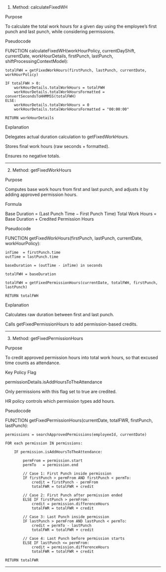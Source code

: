 1. Method: calculateFixedWH

Purpose

To calculate the total work hours for a given day using the employee’s first punch and last punch, while considering permissions.

Pseudocode

FUNCTION calculateFixedWH(workHourPolicy, currentDayShift, currentDate,
                          workHourDetails, firstPunch, lastPunch, shiftProcessingContextModel):

    totalFWH = getFixedWorkHours(firstPunch, lastPunch, currentDate, workHourPolicy)

    IF totalFWH > 0:
        workHourDetails.totalWorkHours = totalFWH
        workHourDetails.totalWorkHoursFormatted = convertSecondsToHHMMSS(totalFWH)
    ELSE:
        workHourDetails.totalWorkHours = 0
        workHourDetails.totalWorkHoursFormatted = "00:00:00"

    RETURN workHourDetails

Explanation

Delegates actual duration calculation to getFixedWorkHours.

Stores final work hours (raw seconds + formatted).

Ensures no negative totals.



---

2. Method: getFixedWorkHours

Purpose

Computes base work hours from first and last punch, and adjusts it by adding approved permission hours.

Formula

Base Duration = (Last Punch Time − First Punch Time)
Total Work Hours = Base Duration + Credited Permission Hours

Pseudocode

FUNCTION getFixedWorkHours(firstPunch, lastPunch, currentDate, workHourPolicy):

    inTime  = firstPunch.time
    outTime = lastPunch.time

    baseDuration = (outTime - inTime) in seconds

    totalFWH = baseDuration

    totalFWH = getFixedPermissionHours(currentDate, totalFWH, firstPunch, lastPunch)

    RETURN totalFWH

Explanation

Calculates raw duration between first and last punch.

Calls getFixedPermissionHours to add permission-based credits.



---

3. Method: getFixedPermissionHours

Purpose

To credit approved permission hours into total work hours, so that excused time counts as attendance.

Key Policy Flag

permissionDetails.isAddHoursToTheAttendance

Only permissions with this flag set to true are credited.

HR policy controls which permission types add hours.


Pseudocode

FUNCTION getFixedPermissionHours(currentDate, totalFWR, firstPunch, lastPunch):

    permissions = searchApprovedPermissions(employeeId, currentDate)

    FOR each permission IN permissions:

        IF permission.isAddHoursToTheAttendance:

            permFrom = permission.start
            permTo   = permission.end

            // Case 1: First Punch inside permission
            IF firstPunch > permFrom AND firstPunch < permTo:
                credit = firstPunch - permFrom
                totalFWR = totalFWR + credit

            // Case 2: First Punch after permission ended
            ELSE IF firstPunch > permFrom:
                credit = permission.differenceHours
                totalFWR = totalFWR + credit

            // Case 3: Last Punch inside permission
            IF lastPunch > permFrom AND lastPunch < permTo:
                credit = permTo - lastPunch
                totalFWR = totalFWR + credit

            // Case 4: Last Punch before permission starts
            ELSE IF lastPunch <= permFrom:
                credit = permission.differenceHours
                totalFWR = totalFWR + credit

    RETURN totalFWR


---
